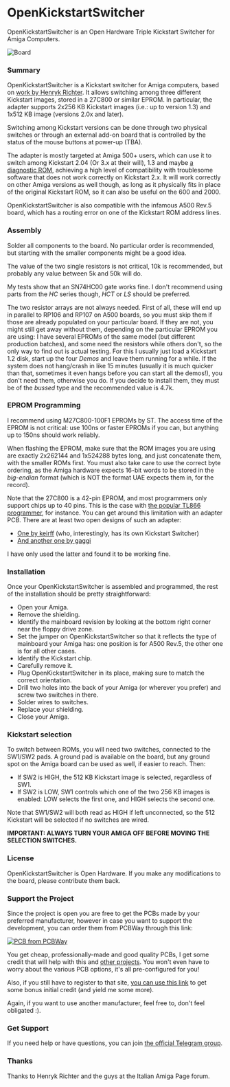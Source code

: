 # OpenKickstartSwitcher
OpenKickstartSwitcher is an Open Hardware Triple Kickstart Switcher for Amiga Computers.

![Board](https://raw.githubusercontent.com/SukkoPera/OpenKickstartSwitcher/master/doc/render-top.png)

### Summary
OpenKickstartSwitcher is a Kickstart switcher for Amiga computers, based on [work by Henryk Richter](http://bax.comlab.uni-rostock.de/en/hardware/amiga500/kickstart-eprom/). It allows switching among three different Kickstart images, stored in a 27C800 or similar EPROM. In particular, the adapter supports 2x256 KB Kickstart images (i.e.: up to version 1.3) and 1x512 KB image (versions 2.0x and later).

Switching among Kickstart versions can be done through two physical switches or through an external add-on board that is controlled by the status of the mouse buttons at power-up (TBA).

The adapter is mostly targeted at Amiga 500+ users, which can use it to switch among Kickstart 2.04 (Or 3.x at their will), 1.3 and maybe [a diagnostic ROM](http://www.diagrom.com), achieving a high level of compatibility with troublesome software that does not work correctly on Kickstart 2.x. It will work correctly on other Amiga versions as well though, as long as it physically fits in place of the original Kickstart ROM, so it can also be useful on the 600 and 2000.

OpenKickstartSwitcher is also compatible with the infamous A500 Rev.5 board, which has a routing error on one of the Kickstart ROM address lines.

### Assembly
Solder all components to the board. No particular order is recommended, but starting with the smaller components might be a good idea.

The value of the two single resistors is not critical, 10k is recommended, but probably any value between 5k and 50k will do.

My tests show that an SN74HC00 gate works fine. I don't recommend using parts from the *HC* series though, *HCT* or *LS* should be preferred.

The two resistor arrays are not always needed. First of all, these will end up in parallel to RP106 and RP107 on A500 boards, so you must skip them if those are already populated on your particular board. If they are not, you might still get away without them, depending on the particular EPROM you are using: I have several EPROMs of the same model (but different production batches), and some need the resistors while others don't, so the only way to find out is actual testing. For this I usually just load a Kickstart 1.2 disk, start up the four *Demos* and leave them running for a while. If the system does not hang/crash in like 15 minutes (usually it is much quicker than that, sometimes it even hangs before you can start all the demos!), you don't need them, otherwise you do. If you decide to install them, they must be of the *bussed* type and the recommended value is 4.7k.

### EPROM Programming
I recommend using M27C800-100F1 EPROMs by ST. The access time of the EPROM is not critical: use 100ns or faster EPROMs if you can, but anything up to 150ns should work reliably.

When flashing the EPROM, make sure that the ROM images you are using are exactly 2x262144 and 1x524288 bytes long, and just concatenate them, with the smaller ROMs first. You must also take care to use the correct byte ordering, as the Amiga hardware expects 16-bit words to be stored in the *big-endian* format (which is NOT the format UAE expects them in, for the record).

Note that the 27C800 is a 42-pin EPROM, and most programmers only support chips up to 40 pins. This is the case with [the popular TL866 programmer](http://autoelectric.cn/EN/TL866_main.html), for instance. You can get around this limitation with an adapter PCB. There are at least two open designs of such an adapter:
* [One by keirff](https://github.com/keirf/PCB-Projects) (who, interestingly, has its own Kickstart Switcher)
* [And another one by gaggi](https://github.com/gaggi/27c160-tl866-adapter)

I have only used the latter and found it to be working fine.

### Installation
Once your OpenKickstartSwitcher is assembled and programmed, the rest of the installation should be pretty straightforward:
* Open your Amiga.
* Remove the shielding.
* Identify the mainboard revision by looking at the bottom right corner near the floppy drive zone.
* Set the jumper on OpenKickstartSwitcher so that it reflects the type of mainboard your Amiga has: one position is for A500 Rev.5, the other one is for all other cases.
* Identify the Kickstart chip.
* Carefully remove it.
* Plug OpenKickstartSwitcher in its place, making sure to match the correct orientation.
* Drill two holes into the back of your Amiga (or wherever you prefer) and screw two switches in there.
* Solder wires to switches.
* Replace your shielding.
* Close your Amiga.

### Kickstart selection
To switch between ROMs, you will need two switches, connected to the SW1/SW2 pads. A ground pad is available on the board, but any ground spot on the Amiga board can be used as well, if easier to reach. Then:

* If SW2 is HIGH, the 512 KB Kickstart image is selected, regardless of SW1.
* If SW2 is LOW, SW1 controls which one of the two 256 KB images is enabled: LOW selects the first one, and HIGH selects the second one.

Note that SW1/SW2 will both read as HIGH if left unconnected, so the 512 Kickstart will be selected if no switches are wired.

**IMPORTANT: ALWAYS TURN YOUR AMIGA OFF BEFORE MOVING THE SELECTION SWITCHES.**

### License
OpenKickstartSwitcher is Open Hardware. If you make any modifications to the board, please contribute them back.

### Support the Project
Since the project is open you are free to get the PCBs made by your preferred manufacturer, however in case you want to support the development, you can order them from PCBWay through this link:

[![PCB from PCBWay](https://www.pcbway.com/project/img/images/frompcbway.png)](https://www.pcbway.com/project/shareproject/OpenKickstartSwitcher_V2.html)

You get cheap, professionally-made and good quality PCBs, I get some credit that will help with this and [other projects](https://www.pcbway.com/project/member/shareproject/?bmbid=41100). You won't even have to worry about the various PCB options, it's all pre-configured for you!

Also, if you still have to register to that site, [you can use this link](https://www.pcbway.com/setinvite.aspx?inviteid=41100) to get some bonus initial credit (and yield me some more).

Again, if you want to use another manufacturer, feel free to, don't feel obligated :).

### Get Support
If you need help or have questions, you can join [the official Telegram group](https://t.me/joinchat/HUHdWBC9J9JnYIrvTYfZmg).

### Thanks
Thanks to Henryk Richter and the guys at the Italian Amiga Page forum.
